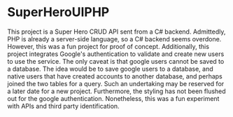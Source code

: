 # SuperHeroUIPHP

This project is a Super Hero CRUD API sent from a C# backend. Admittedly, PHP is already a server-side language, so a C# backend seems overdone. However, 
this was a fun project for proof of concept. Additionally, this project integrates Google's authentication to validate and create new users to use the service.
The only caveat is that google users cannot be saved to a database. The idea would be to save google users to a database, and native users that have created accounts to another database, 
and perhaps joined the two tables for a query. Such an undertaking may be reserved for a later date for a new project. Furthermore, the styling has not been flushed out for the google authentication.
Nonetheless, this was a fun experiment with APIs and third party identification. 
